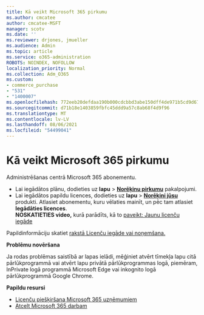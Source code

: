 ```yaml
---
title: Kā veikt Microsoft 365 pirkumu
ms.author: cmcatee
author: cmcatee-MSFT
manager: scotv
ms.date: ''
ms.reviewer: drjones, jmueller
ms.audience: Admin
ms.topic: article
ms.service: o365-administration
ROBOTS: NOINDEX, NOFOLLOW
localization_priority: Normal
ms.collection: Adm_O365
ms.custom:
- commerce_purchase
- "531"
- "1400007"
ms.openlocfilehash: 772eeb20defdaa190b000cdcbbd3abe150dff4de971b5cd9d676f261880776a9
ms.sourcegitcommit: d71b18e1403859fbfc45ddd9a57c8ab68f4d9f96
ms.translationtype: MT
ms.contentlocale: lv-LV
ms.lasthandoff: 08/06/2021
ms.locfileid: "54499041"
---
```

# <a name="how-to-make-a-microsoft-365-purchase"></a>Kā veikt Microsoft 365 pirkumu

Administrēšanas centrā Microsoft 365 abonementu.
  
- Lai iegādātos plānu, dodieties uz **lapu** \> **[Norēķinu pirkumu](https://go.microsoft.com/fwlink/p/?linkid=868433)** pakalpojumi.
- Lai iegādātos papildu licences, dodieties uz **lapu** \> **[Norēķini jūsu](https://go.microsoft.com/fwlink/p/?linkid=842054)** produkti. Atlasiet abonementu, kuru vēlaties mainīt, un pēc tam atlasiet **Iegādāties licences**.\
**NOSKATIETIES video,** kurā parādīts, kā to [paveikt: Jaunu licenču iegāde](https://go.microsoft.com/fwlink/p/?linkid=2154857)
  
Papildinformāciju skatiet [rakstā Licenču iegāde vai noņemšana.](/microsoft-365/commerce/licenses/buy-licenses)

**Problēmu novēršana**

Ja rodas problēmas saistībā ar lapas ielādi, mēģiniet atvērt tīmekļa lapu citā pārlūkprogrammā vai atvērt lapu privātā pārlūkprogrammas logā, piemēram, InPrivate logā programmā Microsoft Edge vai inkognito logā pārlūkprogrammā Google Chrome.

**Papildu resursi**
  
- [Licenču piešķiršana Microsoft 365 uzņēmumiem](/microsoft-365/admin/add-users/add-users)
- [Atcelt Microsoft 365 darbam](/microsoft-365/commerce/subscriptions/cancel-your-subscription)